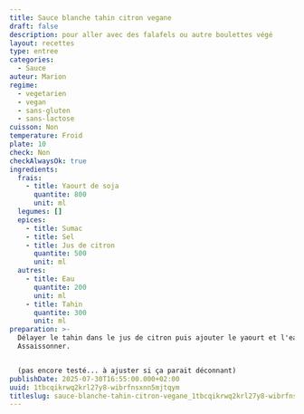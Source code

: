 ```yaml
---
title: Sauce blanche tahin citron vegane
draft: false
description: pour aller avec des falafels ou autre boulettes végé
layout: recettes
type: entree
categories:
  - Sauce
auteur: Marion
regime:
  - vegetarien
  - vegan
  - sans-gluten
  - sans-lactose
cuisson: Non
temperature: Froid
plate: 10
check: Non
checkAlwaysOk: true
ingredients:
  frais:
    - title: Yaourt de soja
      quantite: 800
      unit: ml
  legumes: []
  epices:
    - title: Sumac
    - title: Sel
    - title: Jus de citron
      quantite: 500
      unit: ml
  autres:
    - title: Eau
      quantite: 200
      unit: ml
    - title: Tahin
      quantite: 300
      unit: ml
preparation: >-
  Délayer le tahin dans le jus de citron puis ajouter le yaourt et l'eau.
  Assaissonner.


  (pas encore testé... à ajuster si ça parait déconnant)
publishDate: 2025-07-30T16:55:00.000+02:00
uuid: 1tbcqikrwq2krl27y8-wibrfnsxnn5mjtqym
titleslug: sauce-blanche-tahin-citron-vegane_1tbcqikrwq2krl27y8-wibrfnsxnn5mjtqym
---
```

